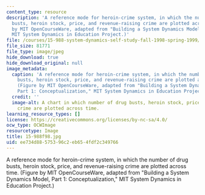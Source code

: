 ```yaml
---
content_type: resource
description: 'A reference mode for heroin-crime system, in which the number of drug
  busts, heroin stock, price, and revenue-raising crime are plotted across time. (Figure
  by MIT OpenCourseWare, adapted from "Building a System Dynamics Model, Part 1: Conceptualization,"
  MIT System Dynamics in Education Project.)'
file: /courses/15-988-system-dynamics-self-study-fall-1998-spring-1999/ee734d88575396c2eb654fdf2c349766_15-988f98.jpg
file_size: 81771
file_type: image/jpeg
hide_download: true
hide_download_original: null
image_metadata:
  caption: 'A reference mode for heroin-crime system, in which the number of drug
    busts, heroin stock, price, and revenue-raising crime are plotted across time.
    (Figure by MIT OpenCourseWare, adapted from "Building a System Dynamics Model,
    Part 1: Conceptualization," MIT System Dynamics in Education Project.)'
  credit: ''
  image-alt: A chart in which number of drug busts, heroin stock, price, and revenue-raising
    crime are plotted across time.
learning_resource_types: []
license: https://creativecommons.org/licenses/by-nc-sa/4.0/
ocw_type: OCWImage
resourcetype: Image
title: 15-988f98.jpg
uid: ee734d88-5753-96c2-eb65-4fdf2c349766
---
```

A reference mode for heroin-crime system, in which the number of drug busts, heroin stock, price, and revenue-raising crime are plotted across time. (Figure by MIT OpenCourseWare, adapted from "Building a System Dynamics Model, Part 1: Conceptualization," MIT System Dynamics in Education Project.)
